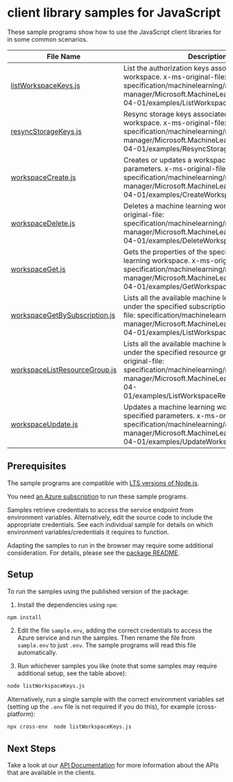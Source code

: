 # client library samples for JavaScript

These sample programs show how to use the JavaScript client libraries for in some common scenarios.

| **File Name**                                               | **Description**                                                                                                                                                                                                                                 |
| ----------------------------------------------------------- | ----------------------------------------------------------------------------------------------------------------------------------------------------------------------------------------------------------------------------------------------- |
| [listWorkspaceKeys.js][listworkspacekeys]                   | List the authorization keys associated with this workspace. x-ms-original-file: specification/machinelearning/resource-manager/Microsoft.MachineLearning/stable/2016-04-01/examples/ListWorkspaceKeys.json                                      |
| [resyncStorageKeys.js][resyncstoragekeys]                   | Resync storage keys associated with this workspace. x-ms-original-file: specification/machinelearning/resource-manager/Microsoft.MachineLearning/stable/2016-04-01/examples/ResyncStorageKeys.json                                              |
| [workspaceCreate.js][workspacecreate]                       | Creates or updates a workspace with the specified parameters. x-ms-original-file: specification/machinelearning/resource-manager/Microsoft.MachineLearning/stable/2016-04-01/examples/CreateWorkspace.json                                      |
| [workspaceDelete.js][workspacedelete]                       | Deletes a machine learning workspace. x-ms-original-file: specification/machinelearning/resource-manager/Microsoft.MachineLearning/stable/2016-04-01/examples/DeleteWorkspace.json                                                              |
| [workspaceGet.js][workspaceget]                             | Gets the properties of the specified machine learning workspace. x-ms-original-file: specification/machinelearning/resource-manager/Microsoft.MachineLearning/stable/2016-04-01/examples/GetWorkspace.json                                      |
| [workspaceGetBySubscription.js][workspacegetbysubscription] | Lists all the available machine learning workspaces under the specified subscription. x-ms-original-file: specification/machinelearning/resource-manager/Microsoft.MachineLearning/stable/2016-04-01/examples/ListWorkspaces.json               |
| [workspaceListResourceGroup.js][workspacelistresourcegroup] | Lists all the available machine learning workspaces under the specified resource group. x-ms-original-file: specification/machinelearning/resource-manager/Microsoft.MachineLearning/stable/2016-04-01/examples/ListWorkspaceResourceGroup.json |
| [workspaceUpdate.js][workspaceupdate]                       | Updates a machine learning workspace with the specified parameters. x-ms-original-file: specification/machinelearning/resource-manager/Microsoft.MachineLearning/stable/2016-04-01/examples/UpdateWorkspace.json                                |

## Prerequisites

The sample programs are compatible with [LTS versions of Node.js](https://nodejs.org/about/releases/).

You need [an Azure subscription][freesub] to run these sample programs.

Samples retrieve credentials to access the service endpoint from environment variables. Alternatively, edit the source code to include the appropriate credentials. See each individual sample for details on which environment variables/credentials it requires to function.

Adapting the samples to run in the browser may require some additional consideration. For details, please see the [package README][package].

## Setup

To run the samples using the published version of the package:

1. Install the dependencies using `npm`:

```bash
npm install
```

2. Edit the file `sample.env`, adding the correct credentials to access the Azure service and run the samples. Then rename the file from `sample.env` to just `.env`. The sample programs will read this file automatically.

3. Run whichever samples you like (note that some samples may require additional setup, see the table above):

```bash
node listWorkspaceKeys.js
```

Alternatively, run a single sample with the correct environment variables set (setting up the `.env` file is not required if you do this), for example (cross-platform):

```bash
npx cross-env  node listWorkspaceKeys.js
```

## Next Steps

Take a look at our [API Documentation][apiref] for more information about the APIs that are available in the clients.

[listworkspacekeys]: https://github.com/Azure/azure-sdk-for-js/blob/main/sdk/machinelearning/arm-workspaces/samples/v1/javascript/listWorkspaceKeys.js
[resyncstoragekeys]: https://github.com/Azure/azure-sdk-for-js/blob/main/sdk/machinelearning/arm-workspaces/samples/v1/javascript/resyncStorageKeys.js
[workspacecreate]: https://github.com/Azure/azure-sdk-for-js/blob/main/sdk/machinelearning/arm-workspaces/samples/v1/javascript/workspaceCreate.js
[workspacedelete]: https://github.com/Azure/azure-sdk-for-js/blob/main/sdk/machinelearning/arm-workspaces/samples/v1/javascript/workspaceDelete.js
[workspaceget]: https://github.com/Azure/azure-sdk-for-js/blob/main/sdk/machinelearning/arm-workspaces/samples/v1/javascript/workspaceGet.js
[workspacegetbysubscription]: https://github.com/Azure/azure-sdk-for-js/blob/main/sdk/machinelearning/arm-workspaces/samples/v1/javascript/workspaceGetBySubscription.js
[workspacelistresourcegroup]: https://github.com/Azure/azure-sdk-for-js/blob/main/sdk/machinelearning/arm-workspaces/samples/v1/javascript/workspaceListResourceGroup.js
[workspaceupdate]: https://github.com/Azure/azure-sdk-for-js/blob/main/sdk/machinelearning/arm-workspaces/samples/v1/javascript/workspaceUpdate.js
[apiref]: https://docs.microsoft.com/javascript/api/@azure/arm-workspaces?view=azure-node-preview
[freesub]: https://azure.microsoft.com/free/
[package]: https://github.com/Azure/azure-sdk-for-js/tree/main/sdk/machinelearning/arm-workspaces/README.md
